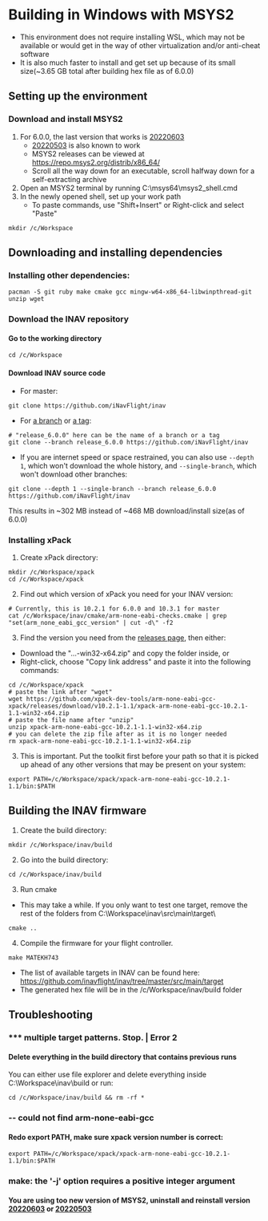 # Building in Windows with MSYS2
- This environment does not require installing WSL, which may not be available or would get in the way of other virtualization and/or anti-cheat software
- It is also much faster to install and get set up because of its small size(~3.65 GB total after building hex file as of 6.0.0)
## Setting up the environment
### Download and install MSYS2
1. For 6.0.0, the last version that works is [20220603](https://repo.msys2.org/distrib/x86_64/msys2-x86_64-20220603.exe)
    - [20220503](https://repo.msys2.org/distrib/x86_64/msys2-x86_64-20220503.exe) is also known to work
    - MSYS2 releases can be viewed at https://repo.msys2.org/distrib/x86_64/
    - Scroll all the way down for an executable, scroll halfway down for a self-extracting archive
1. Open an MSYS2 terminal by running C:\msys64\msys2_shell.cmd
1. In the newly opened shell, set up your work path
    - To paste commands, use "Shift+Insert" or Right-click and select "Paste"
```
mkdir /c/Workspace
```
## Downloading and installing dependencies
### Installing other dependencies:
```
pacman -S git ruby make cmake gcc mingw-w64-x86_64-libwinpthread-git unzip wget
```
### Download the INAV repository
#### Go to the working directory
```
cd /c/Workspace
```
#### Download INAV source code
- For master:
```
git clone https://github.com/iNavFlight/inav
```
- For [a branch](https://github.com/iNavFlight/inav/branches) or [a tag](https://github.com/iNavFlight/inav/tags): 
```
# "release_6.0.0" here can be the name of a branch or a tag 
git clone --branch release_6.0.0 https://github.com/iNavFlight/inav
```
- If you are internet speed or space restrained, you can also use `--depth 1`, which won't download the whole history, and `--single-branch`, which won't download other branches:
```
git clone --depth 1 --single-branch --branch release_6.0.0 https://github.com/iNavFlight/inav
```
This results in ~302 MB instead of ~468 MB download/install size(as of 6.0.0)
### Installing xPack 
1. Create xPack directory:
```
mkdir /c/Workspace/xpack
cd /c/Workspace/xpack
```
2. Find out which version of xPack you need for your INAV version:
```
# Currently, this is 10.2.1 for 6.0.0 and 10.3.1 for master
cat /c/Workspace/inav/cmake/arm-none-eabi-checks.cmake | grep "set(arm_none_eabi_gcc_version" | cut -d\" -f2
```
3. Find the version you need from the [releases page](https://github.com/xpack-dev-tools/arm-none-eabi-gcc-xpack/releases/), then either:
- Download the "...-win32-x64.zip" and copy the folder inside, or
- Right-click, choose "Copy link address" and paste it into the following commands:
```
cd /c/Workspace/xpack
# paste the link after "wget"
wget https://github.com/xpack-dev-tools/arm-none-eabi-gcc-xpack/releases/download/v10.2.1-1.1/xpack-arm-none-eabi-gcc-10.2.1-1.1-win32-x64.zip
# paste the file name after "unzip"
unzip xpack-arm-none-eabi-gcc-10.2.1-1.1-win32-x64.zip
# you can delete the zip file after as it is no longer needed
rm xpack-arm-none-eabi-gcc-10.2.1-1.1-win32-x64.zip
```
3. This is important. Put the toolkit first before your path so that it is picked up ahead of any other versions that may be present on your system:
```
export PATH=/c/Workspace/xpack/xpack-arm-none-eabi-gcc-10.2.1-1.1/bin:$PATH
```
## Building the INAV firmware
1. Create the build directory:
```
mkdir /c/Workspace/inav/build
```
2. Go into the build directory:
```
cd /c/Workspace/inav/build
```
3. Run cmake
- This may take a while. If you only want to test one target, remove the rest of the folders from C:\Workspace\inav\src\main\target\
```
cmake ..
```
4. Compile the firmware for your flight controller.
```
make MATEKH743
```
- The list of available targets in INAV can be found here: https://github.com/inavflight/inav/tree/master/src/main/target
- The generated hex file will be in the /c/Workspace/inav/build folder
## Troubleshooting
### *** multiple target patterns.  Stop. | Error 2
#### Delete everything in the build directory that contains previous runs
You can either use file explorer and delete everything inside C:\Workspace\inav\build
or run:
```
cd /c/Workspace/inav/build && rm -rf *
```
### -- could not find arm-none-eabi-gcc
#### Redo export PATH, make sure xpack version number is correct:
```
export PATH=/c/Workspace/xpack/xpack-arm-none-eabi-gcc-10.2.1-1.1/bin:$PATH
```
### make: the '-j' option requires a positive integer argument
#### You are using too new version of MSYS2, uninstall and reinstall version [20220603](https://repo.msys2.org/distrib/x86_64/msys2-x86_64-20220603.exe) or [20220503](https://repo.msys2.org/distrib/x86_64/msys2-x86_64-20220503.exe)
